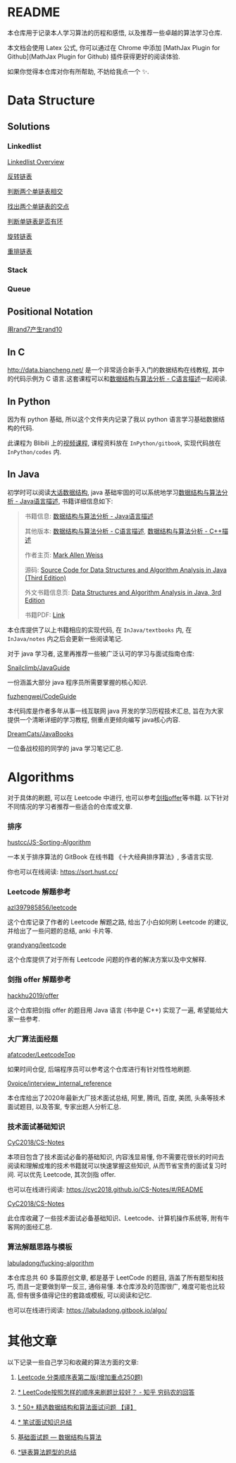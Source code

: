 # README
本仓库用于记录本人学习算法的历程和感悟, 以及推荐一些卓越的算法学习仓库.

本文档会使用 Latex 公式, 你可以通过在 Chrome 中添加 [MathJax Plugin for Github](MathJax Plugin for Github) 插件获得更好的阅读体验.

如果你觉得本仓库对你有所帮助, 不妨给我点一个 ✨.



# Data Structure

## Solutions

### Linkedlist

[Linkedlist Overview](DS/Linkedlist/Linkedlist-Overview.md)

[反转链表](DS/Linkedlist/反转链表.md)

[判断两个单链表相交](DS/Linkedlist/判断两个单链表相交.md)

[找出两个单链表的交点](DS/Linkedlist/找出两个单链表的交点.md)

[判断单链表是否有环](DS/Linkedlist/判断单链表是否有环.md)

[旋转链表](DS/Linkedlist/旋转链表.md)

[重排链表](DS/Linkedlist/重排链表.md)

### Stack

### Queue



## Positional Notation

[用rand7产生rand10](DS/PositionalNotation/用rand7产生rand10.md)






## In C

http://data.biancheng.net/ 是一个非常适合新手入门的数据结构在线教程, 其中的代码示例为 C 语言.这套课程可以和[数据结构与算法分析 - C语言描述](https://book.douban.com/subject/1139426/)一起阅读.



## In Python

因为有 python 基础, 所以这个文件夹内记录了我以 python 语言学习基础数据结构的代码.

此课程为 Blibili 上的[视频课程](https://www.bilibili.com/video/av21540971/?p=1), 课程资料放在 `InPython/gitbook`, 实现代码放在 `InPython/codes` 内.



## In Java

初学时可以阅读[大话数据结构](https://book.douban.com/subject/6424904/), java 基础牢固的可以系统地学习[数据结构与算法分析 - Java语言描述](https://book.douban.com/subject/3351237/), 书籍详细信息如下:

> 书籍信息: [数据结构与算法分析 - Java语言描述](https://book.douban.com/subject/3351237/)
>
> 其他版本: [数据结构与算法分析 - C语言描述](https://book.douban.com/subject/1139426/), [数据结构与算法分析 - C++描述](https://book.douban.com/subject/1971825/)
>
> 作者主页: [Mark Allen Weiss](https://users.cs.fiu.edu/~weiss/)
>
> 源码: [Source Code for Data Structures and Algorithm Analysis in Java (Third Edition)](https://users.cs.fiu.edu/~weiss/dsaajava3/code/)
>
> 外文书籍信息页: [Data Structures and Algorithm Analysis in Java, 3rd Edition](https://www.pearson.com/us/higher-education/program/Weiss-Data-Structures-and-Algorithm-Analysis-in-Java-3rd-Edition/PGM324443.html)
>
> 书籍PDF: [Link](https://prakashgautam.com.np/dipit02/books/dsa/DS%20&%20Algorithms%20by%20Weiss.pdf)
>

本仓库提供了以上书籍相应的实现代码, 在 `InJava/textbooks` 内, 在 `InJava/notes` 内之后会更新一些阅读笔记.

对于 java 学习者, 这里再推荐一些被广泛认可的学习与面试指南仓库:

[Snailclimb/JavaGuide](https://github.com/Snailclimb/JavaGuide) 

一份涵盖大部分 java 程序员所需要掌握的核心知识.



[fuzhengwei/CodeGuide](https://github.com/fuzhengwei/CodeGuide) 

本代码库是作者多年从事一线互联网 java 开发的学习历程技术汇总, 旨在为大家提供一个清晰详细的学习教程, 侧重点更倾向编写 java核心内容. 



[DreamCats/JavaBooks](https://github.com/DreamCats/JavaBooks) 

一位备战校招的同学的 java 学习笔记汇总.





# Algorithms

对于具体的刷题, 可以在 Leetcode 中进行, 也可以参考[剑指offer](https://book.douban.com/subject/25910559/)等书籍. 以下针对不同情况的学习者推荐一些适合的仓库或文章.

### 排序

[hustcc/JS-Sorting-Algorithm](https://github.com/hustcc/JS-Sorting-Algorithm) 

一本关于排序算法的 GitBook 在线书籍 《十大经典排序算法》, 多语言实现.

你也可以在线阅读: https://sort.hust.cc/





### Leetcode 解题参考

[azl397985856/leetcode](https://github.com/0voice/interview_internal_reference) 

这个仓库记录了作者的 Leetcode 解题之路, 给出了小白如何刷 Leetcode 的建议, 并给出了一些问题的总结, anki 卡片等.



[grandyang/leetcode](https://github.com/grandyang/leetcode) 

这个仓库提供了对于所有 Leetcode 问题的作者的解决方案以及中文解释.





### 剑指 offer 解题参考

[hackhu2019/offer](https://github.com/hackhu2019/offer) 

这个仓库把剑指 offer 的题目用 Java 语言 (书中是 C++) 实现了一遍, 希望能给大家一些参考.





### 大厂算法面经题

[afatcoder/LeetcodeTop](https://github.com/afatcoder/LeetcodeTop) 

如果时间仓促, 后端程序员可以参考这个仓库进行有针对性性地刷题.



[0voice/interview_internal_reference](https://github.com/0voice/interview_internal_reference) 

本仓库给出了2020年最新大厂技术面试总结, 阿里, 腾讯, 百度, 美团, 头条等技术面试题目, 以及答案, 专家出题人分析汇总.





### 技术面试基础知识

[CyC2018/CS-Notes](https://github.com/CyC2018/CS-Notes) 

本项目包含了技术面试必备的基础知识, 内容浅显易懂, 你不需要花很长的时间去阅读和理解成堆的技术书籍就可以快速掌握这些知识, 从而节省宝贵的面试复习时间. 可以优先 Leetcode, 其次剑指 offer.

也可以在线进行阅读: https://cyc2018.github.io/CS-Notes/#/README



[CyC2018/CS-Notes](https://github.com/CyC2018/CS-Notes)

此仓库收藏了一些技术面试必备基础知识、Leetcode、计算机操作系统等, 附有牛客网的面经汇总.



### 算法解题思路与模板

[labuladong/fucking-algorithm](https://github.com/labuladong/fucking-algorithm) 

本仓库总共 60 多篇原创文章, 都是基于 LeetCode 的题目, 涵盖了所有题型和技巧, 而且一定要做到举一反三, 通俗易懂. 本仓库涉及的范围很广, 难度可能也比较高, 但有很多值得记住的套路或模板, 可以阅读和记忆.

也可以在线进行阅读: https://labuladong.gitbook.io/algo/





# 其他文章

以下记录一些自己学习和收藏的算法方面的文章:

1. [Leetcode 分类顺序表第二版(增加重点250题)](https://medium.com/@yjiao7/1-leetcode-%E5%88%86%E7%B1%BB%E9%A1%BA%E5%BA%8F%E8%A1%A8%E7%AC%AC%E4%BA%8C%E7%89%88-%E5%A2%9E%E5%8A%A0%E9%87%8D%E7%82%B9250%E9%A2%98-bbf97a646edc)

2. [* LeetCode按照怎样的顺序来刷题比较好？ - 知乎 穷码农的回答](https://www.zhihu.com/question/36738189/answer/908664455)
3. [* 50+ 精选数据结构和算法面试问题 【译】](https://juejin.im/post/6844903692810846216)

4. [* 笔试面试知识总结](https://hit-alibaba.github.io/interview/basic/algo/Linked-List.html)

5. [基础面试题 — 数据结构与算法](https://juejin.im/post/6844903760771153928)
6. [*链表算法题型的总结](https://juejin.im/post/6854573219190407175#comment)

